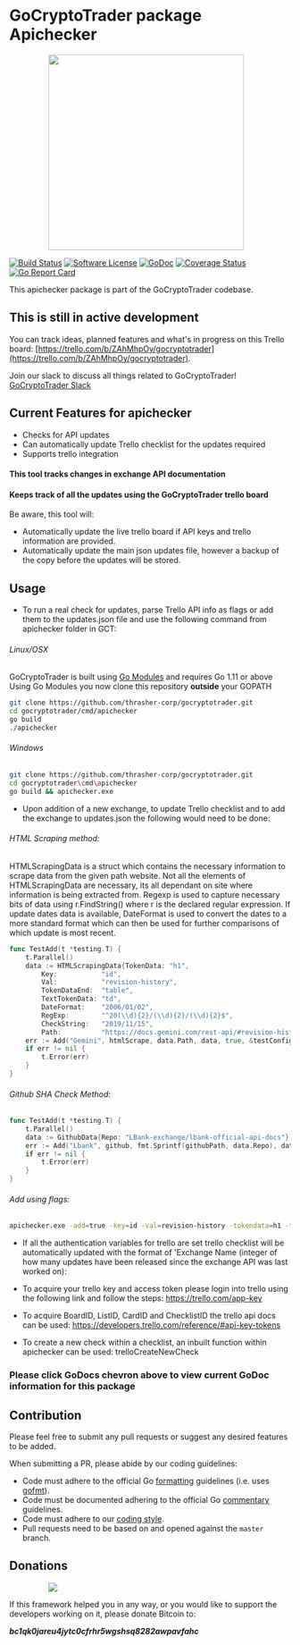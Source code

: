 # GoCryptoTrader package Apichecker

<img src="https://github.com/thrasher-corp/gocryptotrader/blob/master/web/src/assets/page-logo.png?raw=true" width="350px" height="350px" hspace="70">


[![Build Status](https://travis-ci.org/thrasher-corp/gocryptotrader.svg?branch=master)](https://travis-ci.org/thrasher-corp/gocryptotrader)
[![Software License](https://img.shields.io/badge/License-MIT-orange.svg?style=flat-square)](https://github.com/thrasher-corp/gocryptotrader/blob/master/LICENSE)
[![GoDoc](https://godoc.org/github.com/thrasher-corp/gocryptotrader?status.svg)](https://godoc.org/github.com/thrasher-corp/gocryptotrader/cmd/apichecker)
[![Coverage Status](http://codecov.io/github/thrasher-corp/gocryptotrader/coverage.svg?branch=master)](http://codecov.io/github/thrasher-corp/gocryptotrader?branch=master)
[![Go Report Card](https://goreportcard.com/badge/github.com/thrasher-corp/gocryptotrader)](https://goreportcard.com/report/github.com/thrasher-corp/gocryptotrader)


This apichecker package is part of the GoCryptoTrader codebase.

## This is still in active development

You can track ideas, planned features and what's in progress on this Trello board: [https://trello.com/b/ZAhMhpOy/gocryptotrader](https://trello.com/b/ZAhMhpOy/gocryptotrader).

Join our slack to discuss all things related to GoCryptoTrader! [GoCryptoTrader Slack](https://join.slack.com/t/gocryptotrader/shared_invite/enQtNTQ5NDAxMjA2Mjc5LTc5ZDE1ZTNiOGM3ZGMyMmY1NTAxYWZhODE0MWM5N2JlZDk1NDU0YTViYzk4NTk3OTRiMDQzNGQ1YTc4YmRlMTk)

## Current Features for apichecker

+ Checks for API updates
+ Can automatically update Trello checklist for the updates required
+ Supports trello integration

#### This tool tracks changes in exchange API documentation
#### Keeps track of all the updates using the GoCryptoTrader trello board

Be aware, this tool will:
- Automatically update the live trello board if API keys and trello information are provided.
- Automatically update the main json updates file, however a backup of the copy before the updates will be stored.

## Usage

+ To run a real check for updates, parse Trello API info as flags or add them to the updates.json file and use the following command from apichecker folder in GCT:

###### Linux/OSX
GoCryptoTrader is built using [Go Modules](https://github.com/golang/go/wiki/Modules) and requires Go 1.11 or above
Using Go Modules you now clone this repository **outside** your GOPATH

```bash
git clone https://github.com/thrasher-corp/gocryptotrader.git
cd gocryptotrader/cmd/apichecker
go build
./apichecker
```

###### Windows

```bash
git clone https://github.com/thrasher-corp/gocryptotrader.git
cd gocryptotrader\cmd\apichecker
go build && apichecker.exe
```

+ Upon addition of a new exchange, to update Trello checklist and to add the exchange to updates.json the following would need to be done:

###### HTML Scraping method:
HTMLScrapingData is a struct which contains the necessary information to scrape data from the given path website. Not all the elements of HTMLScrapingData are necessary, its all dependant on site where information is being extracted from. Regexp is used to capture necessary bits of data using r.FindString() where r is the declared regular expression. If update dates data is available, DateFormat is used to convert the dates to a more standard format which can then be used for further comparisons of which update is most recent.
```go
func TestAdd(t *testing.T) {
	t.Parallel()
	data := HTMLScrapingData{TokenData: "h1",
		Key:           "id",
		Val:           "revision-history",
		TokenDataEnd:  "table",
		TextTokenData: "td",
		DateFormat:    "2006/01/02",
		RegExp:        "^20(\\d){2}/(\\d){2}/(\\d){2}$",
		CheckString:   "2019/11/15",
		Path:          "https://docs.gemini.com/rest-api/#revision-history"}
	err := Add("Gemini", htmlScrape, data.Path, data, true, &testConfigData)
	if err != nil {
		t.Error(err)
    }
}
```

###### Github SHA Check Method:
```go
func TestAdd(t *testing.T) {
	t.Parallel()
	data := GithubData{Repo: "LBank-exchange/lbank-official-api-docs"}
	err := Add("Lbank", github, fmt.Sprintf(githubPath, data.Repo), data, false, &configData)
	if err != nil {
		t.Error(err)
    }
}
```

###### Add using flags:
```bash
apichecker.exe -add=true -key=id -val=revision-history -tokendata=h1 -tokendataend=table -texttokendata=td -dateformat=2006/01/02 -checktype="HTML String Check" -regexp="^20(\d){2}/(\d){2}/(\d){2}$" -path="https://docs.gemini.com/rest-api/#revision-history" -exchangename=Gemini
```

+ If all the authentication variables for trello are set trello checklist will be automatically updated with the format of 'Exchange Name (integer of how many updates have been released since the exchange API was last worked on):

- To acquire your trello key and access token please login into trello using the following link and follow the steps: https://trello.com/app-key

- To acquire BoardID, ListID, CardID and ChecklistID the trello api docs can be used: https://developers.trello.com/reference/#api-key-tokens

- To create a new check within a checklist, an inbuilt function within apichecker can be used: trelloCreateNewCheck

### Please click GoDocs chevron above to view current GoDoc information for this package

## Contribution

Please feel free to submit any pull requests or suggest any desired features to be added.

When submitting a PR, please abide by our coding guidelines:

+ Code must adhere to the official Go [formatting](https://golang.org/doc/effective_go.html#formatting) guidelines (i.e. uses [gofmt](https://golang.org/cmd/gofmt/)).
+ Code must be documented adhering to the official Go [commentary](https://golang.org/doc/effective_go.html#commentary) guidelines.
+ Code must adhere to our [coding style](https://github.com/thrasher-corp/gocryptotrader/blob/master/doc/coding_style.md).
+ Pull requests need to be based on and opened against the `master` branch.

## Donations

<img src="https://github.com/thrasher-corp/gocryptotrader/blob/master/web/src/assets/donate.png?raw=true" hspace="70">

If this framework helped you in any way, or you would like to support the developers working on it, please donate Bitcoin to:

***bc1qk0jareu4jytc0cfrhr5wgshsq8282awpavfahc***
